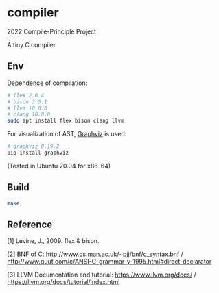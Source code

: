 # compiler
2022 Compile-Principle Project

A tiny C compiler
## Env
Dependence of compilation:
```bash
# flex 2.6.4
# bison 3.5.1
# llvm 10.0.0
# clang 10.0.0
sudo apt install flex bison clang llvm
```
For visualization of AST, [Graphviz](https://graphviz.org/) is used:
```bash
# graphviz 0.19.2
pip install graphviz
```
(Tested in Ubuntu 20.04 for x86-64)
## Build
```bash
make
```
## Reference
[1] Levine, J., 2009. flex & bison.

[2] BNF of C: http://www.cs.man.ac.uk/~pjj/bnf/c_syntax.bnf / http://www.quut.com/c/ANSI-C-grammar-y-1995.html#direct-declarator

[3] LLVM Documentation and tutorial: https://www.llvm.org/docs/ / https://llvm.org/docs/tutorial/index.html